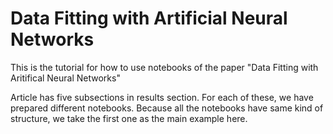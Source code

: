 # Data Fitting with Artificial Neural Networks

This is the tutorial for how to use notebooks of the paper "Data Fitting with Aritifical Neural Networks"

Article has five subsections in results section. For each of these, we have prepared different notebooks. Because all the notebooks have same kind of structure, we take the first one as the main example here.
